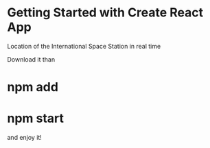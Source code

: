 # Getting Started with Create React App

Location of the International Space Station in real time

Download it than

# npm add
# npm start

and enjoy it!
